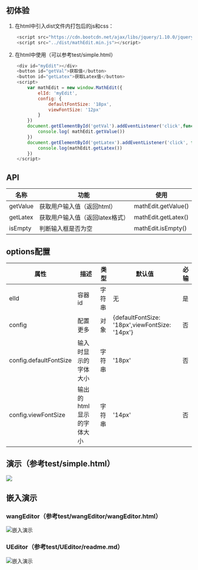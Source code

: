 
## 初体验
1. 在html中引入dist文件内打包后的js和css：
````javascript
    <script src="https://cdn.bootcdn.net/ajax/libs/jquery/1.10.0/jquery.js"></script> // 依赖jq
    <script src="../dist/mathEdit.min.js"></script>
````
2. 在html中使用（可以参考test/simple.html）
````javascript
    <div id="myEdit"></div>
    <button id="getVal">获取值</button>
    <button id="getLatex">获取Latex值</button>
    <script>
        var mathEdit = new window.MathEdit({
            elId: 'myEdit',
            config: {
                defaultFontSize: '18px',
                viewFontSize: '12px'
            }
        })
        document.getElementById('getVal').addEventListener('click',function(){
            console.log( mathEdit.getValue())
        })
        document.getElementById('getLatex').addEventListener('click', function () {
            console.log(mathEdit.getLatex())
        })
    </script>
````
## API
|名称|功能|使用|
|--|--|--|
|getValue|获取用户输入值（返回html）|mathEdit.getValue()|
|getLatex|获取用户输入值（返回latex格式）|mathEdit.getLatex()|
|isEmpty|判断输入框是否为空|mathEdit.isEmpty()|
## options配置
|属性|描述|类型|默认值|必输|
|--|--|--|--|--|
|elId|容器id|字符串|无|是|
|config|配置更多|对象|{defaultFontSize: '18px',viewFontSize: '14px'}|否|
|config.defaultFontSize|输入时显示的字体大小|字符串|'18px'|否|
|config.viewFontSize|输出的html显示的字体大小|字符串|'14px'|否|

## 演示（参考test/simple.html）
![](https://img-blog.csdnimg.cn/20201221141743788.gif#pic_center)

## 嵌入演示
### wangEditor（参考test/wangEditor/wangEditor.html）
![嵌入演示](https://img-blog.csdnimg.cn/2020122114180335.gif#pic_center)
### UEditor（参考test/UEditor/readme.md）
![嵌入演示](https://img-blog.csdnimg.cn/ad8c0511d5b8483fbbcbe82c341ac290.png?x-oss-process=image/watermark,type_d3F5LXplbmhlaQ,shadow_50,text_Q1NETiBARGVtb0p4,size_20,color_FFFFFF,t_70,g_se,x_16)

